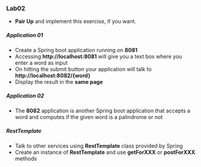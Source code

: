 ### Lab02

* __Pair Up__ and implement this exercise, if you want. 

##### Application 01
* Create a Spring boot application running on **8081**
* Accessing **http://localhost:8081** will give you a text box where you enter a word as input 
* On hitting the submit button your application will talk to **http://localhost:8082/{word}**  
* Display the result in the **same page**


##### Application 02

* The **8082** application is another Spring boot application that accepts a word and computes if the given word is a palindrome or not


##### RestTemplate
* Talk to other services using **RestTemplate** class provided by Spring
* Create an instance of **RestTemplate** and use **getForXXX** or **postForXXX** methods